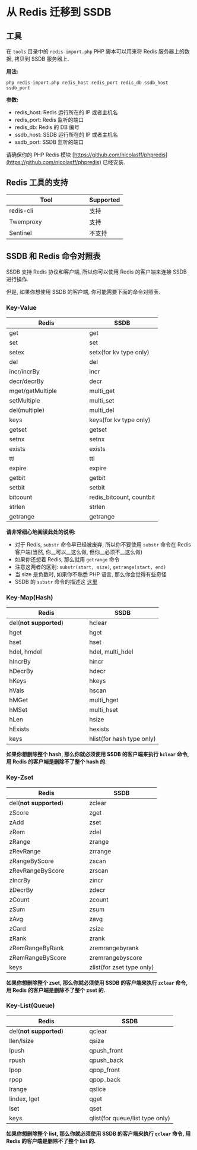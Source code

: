 # 从 Redis 迁移到 SSDB

## 工具

在 ```tools``` 目录中的 ```redis-import.php``` PHP 脚本可以用来将 Redis 服务器上的数据, 拷贝到 SSDB 服务器上.

__用法:__

```
php redis-import.php redis_host redis_port redis_db ssdb_host ssdb_port
```

__参数:__

* redis_host: Redis 运行所在的 IP 或者主机名
* redis_port: Redis 监听的端口
* redis_db: Redis 的 DB 编号
* ssdb_host: SSDB 运行所在的 IP 或者主机名
* ssdb_port: SSDB 监听的端口

请确保你的 PHP Redis 模块 [https://github.com/nicolasff/phpredis](https://github.com/nicolasff/phpredis) 已经安装.


<a name="redis-tools"></a>

## Redis 工具的支持

<table class="table">
<thead>
	<tr>
		<th width="200">Tool</th>
		<th>Supported</th>
	</tr>
</thead>
<tbody>
	<tr>
		<td>redis-cli</td>
		<td><span class="label label-success">支持</span></td>
	</tr>
	<tr>
		<td>Twemproxy</td>
		<td><span class="label label-success">支持</span></td>
	</tr>
	<tr>
		<td>Sentinel</td>
		<td><span class="label label-default">不支持</span></td>
	</tr>
</tbody>
</table>


## SSDB 和 Redis 命令对照表

SSDB 支持 Redis 协议和客户端, 所以你可以使用 Redis 的客户端来连接 SSDB 进行操作.

但是, 如果你想使用 SSDB 的客户端, 你可能需要下面的命令对照表.


### Key-Value

<table class="table table-striped">
<thead>
	<tr>
		<th width="200">Redis</th>
		<th>SSDB</th>
	</tr>
</thead>
<tbody>
	<tr><td>get</td><td>get</td></tr>
	<tr><td>set</td><td>set</td></tr>
	<tr><td>setex</td><td>setx(for kv type only)</td></tr>
	<tr><td>del</td><td>del</td></tr>
	<tr><td>incr/incrBy</td><td>incr</td></tr>
	<tr><td>decr/decrBy</td><td>decr</td></tr>
	<tr><td>mget/getMultiple</td><td>multi_get</td></tr>
	<tr><td>setMultiple</td><td>multi_set</td></tr>
	<tr><td>del(multiple)</td><td>multi_del</td></tr>
	<tr><td>keys</td><td>keys(for kv type only)</td></tr>
	<tr><td>getset</td><td>getset</td></tr>
	<tr><td>setnx</td><td>setnx</td></tr>
	<tr><td>exists</td><td>exists</td></tr>
	<tr><td>ttl</td><td>ttl</td></tr>
	<tr><td>expire</td><td>expire</td></tr>
	<tr><td>getbit</td><td>getbit</td></tr>
	<tr><td>setbit</td><td>setbit</td></tr>
	<tr><td>bitcount</td><td>redis_bitcount, countbit</td></tr>
	<tr><td>strlen</td><td>strlen</td></tr>
	<tr><td>getrange</td><td>getrange</td></tr>
</tbody>
</table>

__请非常细心地阅读此处的说明:__

* 对于 Redis, `substr` 命令早已经被废弃, 所以你不要使用 `substr` 命令在 Redis 客户端(当然, 你__可以__这么做, 但你__必须不__这么做)
* 如果你还想着 Redis, 那么就用 `getrange` 命令
* 注意这两者的区别: `substr(start, size)`, `getrange(start, end)`
* 当 size 是负数时, 如果你不熟悉 PHP 语言, 那么你会觉得有些奇怪
* SSDB 的 `substr` 命令的描述这 [这里](https://ssdb.io/docs/zh_cn/php/content.html#m-substr)


### Key-Map(Hash)

<table class="table table-striped">
<thead>
	<tr>
		<th width="200">Redis</th>
		<th>SSDB</th>
	</tr>
</thead>
<tbody>
	<tr><td>del(<b>not supported</b>)</td><td>hclear</td></tr>
	<tr><td>hget</td><td>hget</td></tr>
	<tr><td>hset</td><td>hset</td></tr>
	<tr><td>hdel, hmdel</td><td>hdel, multi_hdel</td></tr>
	<tr><td>hIncrBy</td><td>hincr</td></tr>
	<tr><td>hDecrBy</td><td>hdecr</td></tr>
	<tr><td>hKeys</td><td>hkeys</td></tr>
	<tr><td>hVals</td><td>hscan</td></tr>
	<tr><td>hMGet</td><td>multi_hget</td></tr>
	<tr><td>hMSet</td><td>multi_hset</td></tr>
	<tr><td>hLen</td><td>hsize</td></tr>
	<tr><td>hExists</td><td>hexists</td></tr>
	<tr><td>keys</td><td>hlist(for hash type only)</td></tr>
</tbody>
</table>

__如果你想删除整个 hash, 那么你就必须使用 SSDB 的客户端来执行 `hclear` 命令, 用 Redis 的客户端是删除不了整个 hash 的.__


### Key-Zset

<table class="table table-striped">
<thead>
	<tr>
		<th width="200">Redis</th>
		<th>SSDB</th>
	</tr>
</thead>
<tbody>
	<tr><td>del(<b>not supported</b>)</td><td>zclear</td></tr>
	<tr><td>zScore</td><td>zget</td></tr>
	<tr><td>zAdd</td><td>zset</td></tr>
	<tr><td>zRem</td><td>zdel</td></tr>
	<tr><td>zRange</td><td>zrange</td></tr>
	<tr><td>zRevRange</td><td>zrrange</td></tr>
	<tr><td>zRangeByScore</td><td>zscan</td></tr>
	<tr><td>zRevRangeByScore</td><td>zrscan</td></tr>
	<tr><td>zIncrBy</td><td>zincr</td></tr>
	<tr><td>zDecrBy</td><td>zdecr</td></tr>
	<tr><td>zCount</td><td>zcount</td></tr>
	<tr><td>zSum</td><td>zsum</td></tr>
	<tr><td>zAvg</td><td>zavg</td></tr>
	<tr><td>zCard</td><td>zsize</td></tr>
	<tr><td>zRank</td><td>zrank</td></tr>
	<tr><td>zRemRangeByRank</td><td>zremrangebyrank</td></tr>
	<tr><td>zRemRangeByScore</td><td>zremrangebyscore</td></tr>
	<tr><td>keys</td><td>zlist(for zset type only)</td></tr>
</tbody>
</table>

__如果你想删除整个 zset, 那么你就必须使用 SSDB 的客户端来执行 `zclear` 命令, 用 Redis 的客户端是删除不了整个 zset 的.__


### Key-List(Queue)

<table class="table table-striped">
<thead>
	<tr>
		<th width="200">Redis</th>
		<th>SSDB</th>
	</tr>
</thead>
<tbody>
	<tr><td>del(<b>not supported</b>)</td><td>qclear</td></tr>
	<tr><td>llen/lsize</td><td>qsize</td></tr>
	<tr><td>lpush</td><td>qpush_front</td></tr>
	<tr><td>rpush</td><td>qpush_back</td></tr>
	<tr><td>lpop</td><td>qpop_front</td></tr>
	<tr><td>rpop</td><td>qpop_back</td></tr>
	<tr><td>lrange</td><td>qslice</td></tr>
	<tr><td>lindex, lget</td><td>qget</td></tr>
	<tr><td>lset</td><td>qset</td></tr>
	<tr><td>keys</td><td>qlist(for queue/list type only)</td></tr>
</tbody>
</table>

__如果你想删除整个 list, 那么你就必须使用 SSDB 的客户端来执行 `qclear` 命令, 用 Redis 的客户端是删除不了整个 list 的.__

